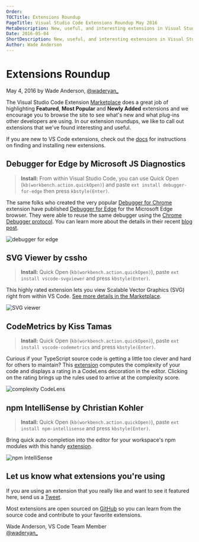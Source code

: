 ```yaml
---
Order:
TOCTitle: Extensions Roundup
PageTitle: Visual Studio Code Extensions Roundup May 2016
MetaDescription: New, useful, and interesting extensions in Visual Studio Code for May 2016.
Date: 2016-05-04
ShortDescription: New, useful, and interesting extensions in Visual Studio Code.
Author: Wade Anderson
---
```


# Extensions Roundup

May 4, 2016 by Wade Anderson, [@waderyan_](https://twitter.com/waderyan_)

The Visual Studio Code Extension [Marketplace](https://marketplace.visualstudio.com/VSCode) does a great job of highlighting **Featured**, **Most Popular** and **Newly Added** extensions and we encourage you to browse the site to see what's new and what plug-ins other developers are using. In our extension roundups, we like to call out extensions that we've found interesting and useful.

If you are new to VS Code extensions, check out the [docs](/docs/configure/extensions/extension-marketplace.md) for instructions on finding and installing new extensions.

## Debugger for Edge by Microsoft JS Diagnostics

>**Install:** From within Visual Studio Code, you can use Quick Open (`kb(workbench.action.quickOpen)`) and paste `ext install debugger-for-edge` then press `kbstyle(Enter)`.

The same folks who created the very popular [Debugger for Chrome](https://marketplace.visualstudio.com/items?itemName=msjsdiag.debugger-for-chrome) extension have published [Debugger for Edge](https://marketplace.visualstudio.com/items?itemName=msjsdiag.debugger-for-edge) for the Microsoft Edge browser. They were able to reuse the same debugger using the [Chrome Debugger protocol](https://developer.chrome.com/devtools/docs/debugger-protocol). You can learn more about the details in their recent [blog post](https://blogs.windows.com/msedgedev/2016/04/27/introducing-edge-diagnostics-adapter/).

![debugger for edge](debugger-for-edge.gif)

## SVG Viewer by cssho

>**Install:** Quick Open (`kb(workbench.action.quickOpen)`), paste `ext install vscode-svgviewer` and press `kbstyle(Enter)`.

This highly rated extension lets you view Scalable Vector Graphics (SVG) right from within VS Code. [See more details in the Marketplace](https://marketplace.visualstudio.com/items?itemName=cssho.vscode-svgviewer).

![SVG viewer](svg-viewer.gif)

## CodeMetrics by Kiss Tamas

>**Install:** Quick Open (`kb(workbench.action.quickOpen)`), paste `ext install vscode-codemetrics` and press `kbstyle(Enter)`.

Curious if your TypeScript source code is getting a little too clever and hard for others to maintain? This [extension](https://marketplace.visualstudio.com/items?itemName=kisstkondoros.vscode-codemetrics) computes the complexity of your code and displays a rating in a CodeLens decoration in the editor. Clicking on the rating brings up the rules used to arrive at the complexity score.

![complexity CodeLens](complexity-codelens.gif)

## npm IntelliSense by Christian Kohler

>**Install:** Quick Open (`kb(workbench.action.quickOpen)`), paste `ext install npm-intellisense` and press `kbstyle(Enter)`.

Bring quick auto completion into the editor for your workspace's npm modules with this handy [extension](https://marketplace.visualstudio.com/items?itemName=christian-kohler.npm-intellisense).

![npm IntelliSense](auto-complete.gif)

## Let us know what extensions you're using

If you are using an extension that you really like and want to see it featured here, send us a [Tweet](https://twitter.com/code).

Most extensions are open sourced on [GitHub](https://github.com) so you can learn from the source code and contribute to your favorite extensions.

Wade Anderson, VS Code Team Member <br>
[@waderyan_](https://twitter.com/waderyan_)
